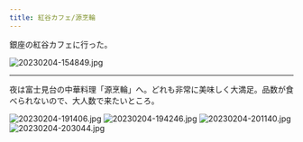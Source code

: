 ```yaml
---
title: 紅谷カフェ/源烹輪
---
```


銀座の紅谷カフェに行った。

![20230204-154849.jpg](https://ceshmina-photos.s3.ap-northeast-1.amazonaws.com/medium/202302/20230204-154849.jpg)

---

夜は富士見台の中華料理「源烹輪」へ。どれも非常に美味しく大満足。品数が食べられないので、大人数で来たいところ。

![20230204-191406.jpg](https://ceshmina-photos.s3.ap-northeast-1.amazonaws.com/medium/202302/20230204-191406.jpg)
![20230204-194246.jpg](https://ceshmina-photos.s3.ap-northeast-1.amazonaws.com/medium/202302/20230204-194246.jpg)
![20230204-201140.jpg](https://ceshmina-photos.s3.ap-northeast-1.amazonaws.com/medium/202302/20230204-201140.jpg)
![20230204-203044.jpg](https://ceshmina-photos.s3.ap-northeast-1.amazonaws.com/medium/202302/20230204-203044.jpg)
